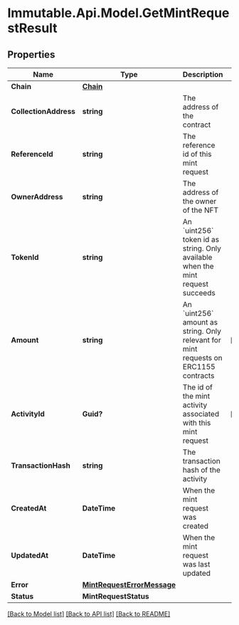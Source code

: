 # Immutable.Api.Model.GetMintRequestResult

## Properties

Name | Type | Description | Notes
------------ | ------------- | ------------- | -------------
**Chain** | [**Chain**](Chain.md) |  | 
**CollectionAddress** | **string** | The address of the contract | 
**ReferenceId** | **string** | The reference id of this mint request | 
**OwnerAddress** | **string** | The address of the owner of the NFT | 
**TokenId** | **string** | An &#x60;uint256&#x60; token id as string. Only available when the mint request succeeds | 
**Amount** | **string** | An &#x60;uint256&#x60; amount as string. Only relevant for mint requests on ERC1155 contracts | [optional] 
**ActivityId** | **Guid?** | The id of the mint activity associated with this mint request | [optional] 
**TransactionHash** | **string** | The transaction hash of the activity | 
**CreatedAt** | **DateTime** | When the mint request was created | 
**UpdatedAt** | **DateTime** | When the mint request was last updated | 
**Error** | [**MintRequestErrorMessage**](MintRequestErrorMessage.md) |  | 
**Status** | **MintRequestStatus** |  | 

[[Back to Model list]](../README.md#documentation-for-models) [[Back to API list]](../README.md#documentation-for-api-endpoints) [[Back to README]](../README.md)

